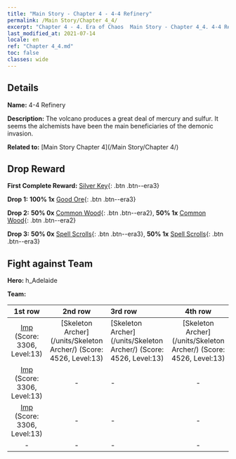 ```yaml
---
title: "Main Story - Chapter 4 - 4-4 Refinery"
permalink: /Main Story/Chapter 4_4/
excerpt: "Chapter 4 - 4. Era of Chaos  Main Story - Chapter 4_4. 4-4 Refinery"
last_modified_at: 2021-07-14
locale: en
ref: "Chapter 4_4.md"
toc: false
classes: wide
---
```


## Details

 **Name:** 4-4 Refinery

 **Description:** The volcano produces a great deal of mercury and sulfur. It seems the alchemists have been the main beneficiaries of the demonic invasion.

 **Related to:** [Main Story Chapter 4](/Main Story/Chapter 4/)

## Drop Reward

 **First Complete Reward:** [Silver Key](/Items/con_693/){: .btn .btn--era3}

 **Drop 1:** **100% 1x** [Good Ore](/Items/mat_12/){: .btn .btn--era3}

 **Drop 2:** **50% 0x** [Common Wood](/Items/mat_7/){: .btn .btn--era2}, **50% 1x** [Common Wood](/Items/mat_7/){: .btn .btn--era2}

 **Drop 3:** **50% 0x** [Spell Scrolls](/Items/con_694/){: .btn .btn--era3}, **50% 1x** [Spell Scrolls](/Items/con_694/){: .btn .btn--era3}


## Fight against Team
 **Hero:** h_Adelaide

 **Team:**


  | 1st row | 2nd row | 3rd row | 4th row |
  |:----:|:----:|:----|:----:|
  | [Imp](/units/Imp/) (Score: 3306, Level:13)  | [Skeleton Archer](/units/Skeleton Archer/) (Score: 4526, Level:13)  | [Skeleton Archer](/units/Skeleton Archer/) (Score: 4526, Level:13)  | [Skeleton Archer](/units/Skeleton Archer/) (Score: 4526, Level:13)  |
  | [Imp](/units/Imp/) (Score: 3306, Level:13)  | - | - | - |
  | [Imp](/units/Imp/) (Score: 3306, Level:13)  | - | - | - |
  | - | - | - | - |


